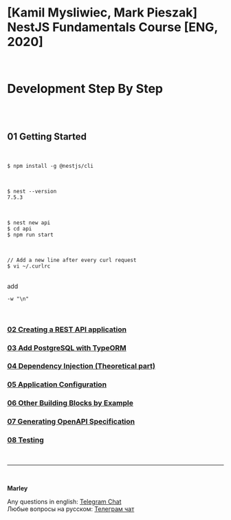 # [Kamil Mysliwiec, Mark Pieszak] NestJS Fundamentals Course [ENG, 2020]

<br/>

# Development Step By Step

<br/>

<br/>

## 01 Getting Started

<br/>

    $ npm install -g @nestjs/cli

<br/>

    $ nest --version
    7.5.3

<br/>

    $ nest new api
    $ cd api
    $ npm run start

<br/>

    // Add a new line after every curl request
    $ vi ~/.curlrc

<br/>
add
<br/>

```
-w "\n"
```

<br/>

### [02 Creating a REST API application](./02-Creating-a-REST-API-application.md)

### [03 Add PostgreSQL with TypeORM](./03-Add-PostgreSQL-with-TypeORM.md)

### [04 Dependency Injection (Theoretical part)](./04-Dependency-Injection.md)

### [05 Application Configuration](./05-Application-Configuration.md)

### [06 Other Building Blocks by Example](./06-Other-Building-Blocks-by-Example.md)

### [07 Generating OpenAPI Specification](./07-Generating-OpenAPI-Specification.md)

### [08 Testing](./08-Testing.md)

<br/>

---

<br/>

**Marley**

Any questions in english: <a href="https://jsdev.org/chat/">Telegram Chat</a>  
Любые вопросы на русском: <a href="https://jsdev.ru/chat/">Телеграм чат</a>
